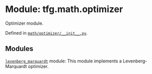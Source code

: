<div itemscope itemtype="http://developers.google.com/ReferenceObject">
<meta itemprop="name" content="tfg.math.optimizer" />
<meta itemprop="path" content="Stable" />
</div>

# Module: tfg.math.optimizer

Optimizer module.



Defined in [`math/optimizer/__init__.py`](https://cs.corp.google.com/#piper///depot/google3/third_party/py/tensorflow_graphics/math/optimizer/__init__.py).

<!-- Placeholder for "Used in" -->


## Modules

[`levenberg_marquardt`](../../tfg/math/optimizer/levenberg_marquardt.md) module: This module implements a Levenberg-Marquardt optimizer.


